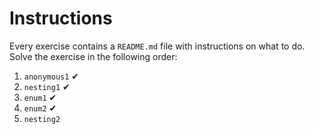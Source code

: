 # Instructions

Every exercise contains a `README.md` file with instructions on what to do.
Solve the exercise in the following order: 

1. `anonymous1` ✔
2. `nesting1` ✔
3. `enum1` ✔
4. `enum2` ✔
5. `nesting2`
